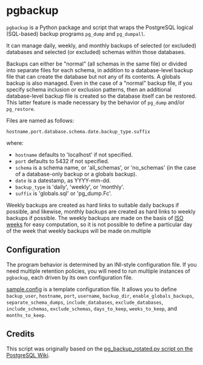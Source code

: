 # pgbackup

`pgbackup` is a Python package and script that wraps the PostgreSQL logical (SQL-based) backup
programs `pg_dump` and `pg_dumpall`.

It can manage daily, weekly, and monthly backups of selected (or excluded) databases and
selected (or excluded) schemas within those databases.

Backups can either be "normal" (all schemas in the same file) or divided into separate files for
each schema, in addition to a database-level backup file that can create the database but not any
of its contents. A globals backup is also managed. Even in the case of a "normal" backup file, if
you specify schema inclusion or exclusion patterns, then an additional database-level backup file
is created so the database itself can be restored. This latter feature is made necessary by the
behavior of `pg_dump` and/or `pg_restore`.

Files are named as follows:

    hostname.port.database.schema.date.backup_type.suffix

where:

* `hostname` defaults to 'localhost' if not specified.
* `port` defaults to 5432 if not specified.
* `schema` is a schema name, or 'all_schemas', or 'no_schemas' (in the case of a database-only
backup or a globals backup).
* `date` is a datestamp, as YYYY-mm-dd.
* `backup_type` is 'daily', 'weekly', or 'monthly'.
* `suffix` is 'globals.sql' or 'pg_dump.Fc'.

Weekly backups are created as hard links to suitable daily backups if possible, and likewise, 
monthly backups are created as hard links to weekly backups if possible. The weekly backups are 
made on the basis of [ISO weeks](https://en.wikipedia.org/wiki/ISO_week_date) for easy 
computation, so it is not possible to define a particular day of the week that weekly backups 
will be made on.multiple

## Configuration

The program behavior is determined by an INI-style configuration file. If you need multiple
retention policies, you will need to run multiple instances of `pgbackup`, each driven by its own
configuration file.

[sample.config](./sample.config) is a template configuration file. It allows you to define 
`backup_user`, `hostname`, `port`, `username`, `backup_dir`, `enable_globals_backups`, 
`separate_schema_dumps`, `include_databases`, `exclude_databases`, `include_schemas`, 
`exclude_schemas`, `days_to_keep`, `weeks_to_keep`, and `months_to_keep`.

## Credits

This script was originally based on the [pg_backup_rotated.py script on the PostgreSQL
Wiki](https://wiki.postgresql.org/wiki/Automated_Backup_on_Linux).
